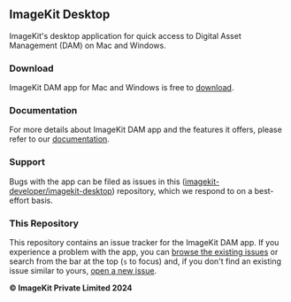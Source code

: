 ## ImageKit Desktop

ImageKit's desktop application for quick access to Digital Asset Management (DAM) on Mac and Windows.

### Download

ImageKit DAM app for Mac and Windows is free to [download](https://github.com/imagekit-developer/imagekit-desktop/releases/latest).

### Documentation

For more details about ImageKit DAM app and the features it offers, please refer to our [documentation](https://imagekit.io/docs/dam/app).

### Support

Bugs with the app can be filed as issues in this ([imagekit-developer/imagekit-desktop](https://github.com/imagekit-developer/imagekit-desktop/)) repository, which we respond to
on a best-effort basis.

### This Repository

This repository contains an issue tracker for the ImageKit DAM app. If you experience a problem with the app, you can [browse the existing issues](https://github.com/imagekit-developer/imagekit-desktop/issues) or search from the bar at the top (`s` to focus) and, if you don't find an existing issue similar to yours, [open a new issue](https://github.com/imagekit-developer/imagekit-desktop/issues/new).

**© ImageKit Private Limited 2024**